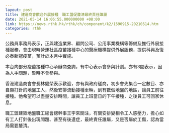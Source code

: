 ```yaml
---
layout: post
title: 建造商會歡迎外展接種　職工盟促釐清最終責任誰屬
date: 2021-05-14 16:06:55.000000000 +08:00
link: https://news.rthk.hk/rthk/ch/component/k2/1590915-20210514.htm
categories: rthk
---
```


公務員事務局表示，正與建造業界、顧問公司、公用事業機構等籌備及推行外展接種服務，會由現時營運社區疫苗接種中心的醫療機構提供外展服務，提供科興及復必泰新冠疫苗，預計於本月中實施。

本台向部分疫苗接種中心承辦商查詢，有中心表示會參與計劃。亦有3間表示，因為人手問題，暫時不會參與。

香港建造商會會長林健榮表示歡迎，亦有與政府磋商，初步會先集合一定數目、亦自願打針的地盤工人，然後安排流動接種車輛，到有數個地盤的地區，讓員工前往接種。他希望可以盡量安排時間，讓員工上班當日的下午接種，之後員工可回家休息。

職工盟建築地盤職工總會總幹事王宇來關注，有關安排變相令工人感壓力，擔心如有工人打針後出現問題、甚至有後遺症，最終責任誰屬，又是否屬於工傷，認為當局需要釐清。
